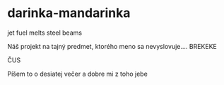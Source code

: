 # darinka-mandarinka
jet fuel melts steel beams


Náš projekt na tajný predmet, ktorého meno sa nevyslovuje.... BREKEKE

ČUS

Píšem to o desiatej večer a dobre mi z toho jebe
